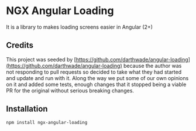 # NGX Angular Loading

It is a library to makes loading screens easier in Angular (2+)

## Credits

This project was seeded by [https://github.com/darthwade/angular-loading](https://github.com/darthwade/angular-loading) because the author was not responding to pull requests so decided to take what they had started and update and run with it. Along the way we put some of our own opinions on it and added some tests, enough changes that it stopped being a viable PR for the original without serious breaking changes.


## Installation
```npm
npm install ngx-angular-loading
```
